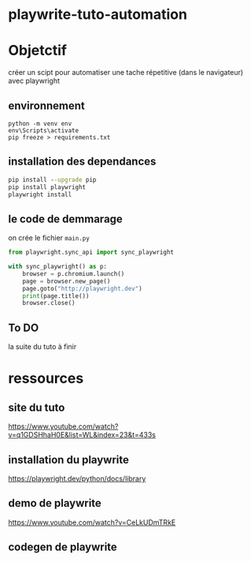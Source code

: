 # playwrite-tuto-automation

# Objetctif
créer un scipt pour automatiser une tache répetitive (dans le navigateur) avec playwright

## environnement
```
python -m venv env
env\Scripts\activate
pip freeze > requirements.txt
```

## installation des dependances
``` cmd
pip install --upgrade pip
pip install playwright
playwright install
```

## le code de demmarage
on crée le fichier `main.py`
```python
from playwright.sync_api import sync_playwright

with sync_playwright() as p:
    browser = p.chromium.launch()
    page = browser.new_page()
    page.goto("http://playwright.dev")
    print(page.title())
    browser.close()
```

## To DO
la suite du tuto à finir

# ressources
## site du tuto
https://www.youtube.com/watch?v=q1GDSHhaH0E&list=WL&index=23&t=433s

## installation du playwrite
https://playwright.dev/python/docs/library

## demo de playwrite
https://www.youtube.com/watch?v=CeLkUDmTRkE

## codegen de playwrite
